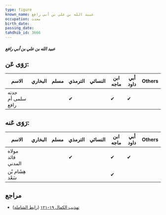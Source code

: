 ```yaml
---
type: figure
known_name: عبيد الله بن علي بن أبي رافع
occupation: محدث
birth_date:
passing_date:
tahdhib_id: 3666
---
```

##### عبيد الله بن علي بن أبي رافع

## رَوَى عَن:
| الاسم             | البخاري | مسلم | الترمذي | النسائي | ابن ماجه | أبي داود | Others |
| ----------------- | ------- | ---- | ------- | ------- | -------- | -------- | ------ |
| جدته سلمى أم رافع |         |      | ✔       |         | ✔        | ✔        |        |
## رَوَى عَنه:
| الاسم             | البخاري | مسلم | الترمذي | النسائي | ابن ماجه | أبي داود | Others |
| ----------------- | ------- | ---- | ------- | ------- | -------- | -------- | ------ |
| مولاه فائد المدني |         |      | ✔       |         | ✔        | ✔        |        |
| هِشَام بْن سَعْد  |         |      |         |         | ✔        |          |        |
## مراجع
- [تهذيب الكمال ١٩-١٢١](obsidian://open?vault=Tahdhib-al-Kamal&file=Figures/٣٦٦٦-عبيد%20الله%20بن%20علي%20بن%20أبي%20رافع) ([رابط الشاملة](https://shamela.ws/book/3722/9695))